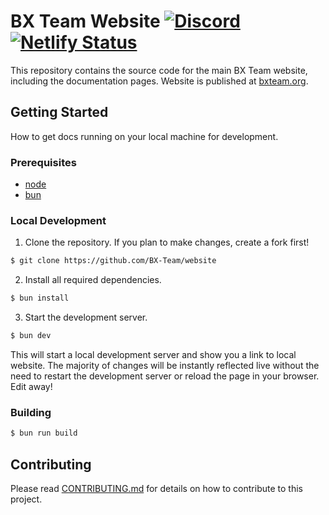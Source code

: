 # BX Team Website [![Discord](https://img.shields.io/discord/931595732752953375.svg?label=&logo=discord&logoColor=ffffff&color=7389D8&labelColor=6A7EC2)](https://discord.gg/p7cxhw7E2M) [![Netlify Status](https://api.netlify.com/api/v1/badges/b70ca151-d5a5-4c8f-b1c8-1d63c4930aa9/deploy-status)](https://app.netlify.com/sites/bx-team-website/deploys)

This repository contains the source code for the main BX Team website, including the documentation pages. Website is published at [bxteam.org](https://bxteam.org).

## Getting Started

How to get docs running on your local machine for development.

### Prerequisites

- [node](https://nodejs.org)
- [bun](https://bun.sh/)

### Local Development

1. Clone the repository. If you plan to make changes, create a fork first!

```bash
$ git clone https://github.com/BX-Team/website
```

2. Install all required dependencies.

```bash
$ bun install
```

3. Start the development server.

```bash
$ bun dev
```

This will start a local development server and show you a link to local website. The majority of changes will
be instantly reflected live without the need to restart the development server or reload the page in
your browser. Edit away!

### Building

```bash
$ bun run build
```

## Contributing

Please read [CONTRIBUTING.md](CONTRIBUTING.md) for details on how to contribute to this project.